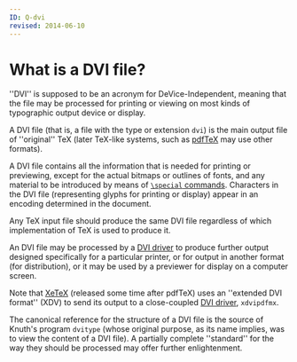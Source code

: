 ```yaml
---
ID: Q-dvi
revised: 2014-06-10
---
```

# What is a DVI file?

''DVI'' is supposed to be an acronym for
DeVice-Independent, meaning that the file may be
processed for printing or viewing on most kinds of typographic output
device or display.

A DVI file (that is, a file with the type or extension
`dvi`) is the main output file of ''original'' TeX (later
TeX-like systems, such as [pdfTeX](FAQ-whatpdftex.md) may use
other formats).

A DVI file contains all the information that is needed for
printing or previewing, except for the actual bitmaps or outlines of
fonts, and any material to be introduced by means of 
[`\special` commands](FAQ-specials.md).  Characters in the
DVI file (representing glyphs for printing or display) appear
in an encoding determined in the document.

Any TeX input file should produce the same DVI file
regardless of which implementation of TeX is used to produce it.

An DVI file may be processed by a [DVI driver](FAQ-driver.md)
to produce further output designed specifically for a particular
printer, or for output in another format (for distribution), or it may
be used by a previewer for display on a computer screen.

Note that [XeTeX](FAQ-xetex.md) (released some time after
pdfTeX) uses an ''extended DVI format'' (XDV) to send
its output to a close-coupled [DVI driver](FAQ-driver.md),
`xdvipdfmx`.

The canonical reference for the structure of a DVI file is the
source of Knuth's program `dvitype` (whose original purpose,
as its name implies, was to view the content of a DVI file).
A partially complete ''standard'' for the way they should be
processed may offer further enlightenment.

